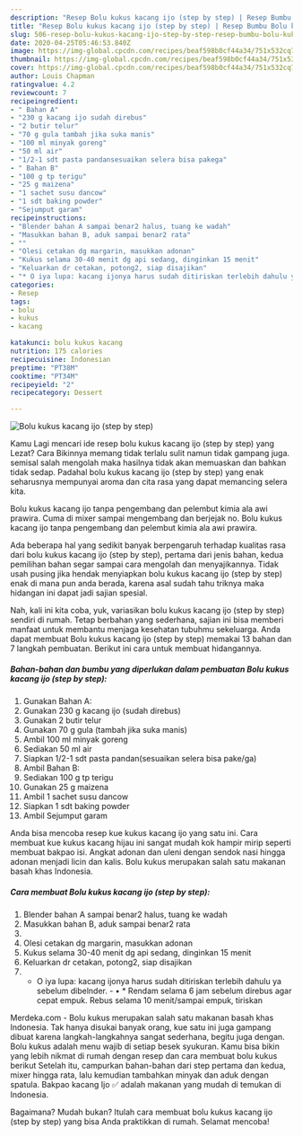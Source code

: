 ```yaml
---
description: "Resep Bolu kukus kacang ijo (step by step) | Resep Bumbu Bolu kukus kacang ijo (step by step) Yang Enak Dan Mudah"
title: "Resep Bolu kukus kacang ijo (step by step) | Resep Bumbu Bolu kukus kacang ijo (step by step) Yang Enak Dan Mudah"
slug: 506-resep-bolu-kukus-kacang-ijo-step-by-step-resep-bumbu-bolu-kukus-kacang-ijo-step-by-step-yang-enak-dan-mudah
date: 2020-04-25T05:46:53.840Z
image: https://img-global.cpcdn.com/recipes/beaf598b0cf44a34/751x532cq70/bolu-kukus-kacang-ijo-step-by-step-foto-resep-utama.jpg
thumbnail: https://img-global.cpcdn.com/recipes/beaf598b0cf44a34/751x532cq70/bolu-kukus-kacang-ijo-step-by-step-foto-resep-utama.jpg
cover: https://img-global.cpcdn.com/recipes/beaf598b0cf44a34/751x532cq70/bolu-kukus-kacang-ijo-step-by-step-foto-resep-utama.jpg
author: Louis Chapman
ratingvalue: 4.2
reviewcount: 7
recipeingredient:
- " Bahan A"
- "230 g kacang ijo sudah direbus"
- "2 butir telur"
- "70 g gula tambah jika suka manis"
- "100 ml minyak goreng"
- "50 ml air"
- "1/2-1 sdt pasta pandansesuaikan selera bisa pakega"
- " Bahan B"
- "100 g tp terigu"
- "25 g maizena"
- "1 sachet susu dancow"
- "1 sdt baking powder"
- "Sejumput garam"
recipeinstructions:
- "Blender bahan A sampai benar2 halus, tuang ke wadah"
- "Masukkan bahan B, aduk sampai benar2 rata"
- ""
- "Olesi cetakan dg margarin, masukkan adonan"
- "Kukus selama 30-40 menit dg api sedang, dinginkan 15 menit"
- "Keluarkan dr cetakan, potong2, siap disajikan"
- "* O iya lupa: kacang ijonya harus sudah ditiriskan terlebih dahulu ya sebelum dibelnder. • * Rendam selama 6 jam sebelum direbus agar cepat empuk. Rebus selama 10 menit/sampai empuk, tiriskan"
categories:
- Resep
tags:
- bolu
- kukus
- kacang

katakunci: bolu kukus kacang 
nutrition: 175 calories
recipecuisine: Indonesian
preptime: "PT38M"
cooktime: "PT34M"
recipeyield: "2"
recipecategory: Dessert

---
```



![Bolu kukus kacang ijo (step by step)](https://img-global.cpcdn.com/recipes/beaf598b0cf44a34/751x532cq70/bolu-kukus-kacang-ijo-step-by-step-foto-resep-utama.jpg)

Kamu Lagi mencari ide resep bolu kukus kacang ijo (step by step) yang Lezat? Cara Bikinnya memang tidak terlalu sulit namun tidak gampang juga. semisal salah mengolah maka hasilnya tidak akan memuaskan dan bahkan tidak sedap. Padahal bolu kukus kacang ijo (step by step) yang enak seharusnya mempunyai aroma dan cita rasa yang dapat memancing selera kita.

Bolu kukus kacang ijo tanpa pengembang dan pelembut kimia ala awi prawira. Cuma di mixer sampai mengembang dan berjejak no. Bolu kukus kacang ijo tanpa pengembang dan pelembut kimia ala awi prawira.

Ada beberapa hal yang sedikit banyak berpengaruh terhadap kualitas rasa dari bolu kukus kacang ijo (step by step), pertama dari jenis bahan, kedua pemilihan bahan segar sampai cara mengolah dan menyajikannya. Tidak usah pusing jika hendak menyiapkan bolu kukus kacang ijo (step by step) enak di mana pun anda berada, karena asal sudah tahu triknya maka hidangan ini dapat jadi sajian spesial.


Nah, kali ini kita coba, yuk, variasikan bolu kukus kacang ijo (step by step) sendiri di rumah. Tetap berbahan yang sederhana, sajian ini bisa memberi manfaat untuk membantu menjaga kesehatan tubuhmu sekeluarga. Anda dapat membuat Bolu kukus kacang ijo (step by step) memakai 13 bahan dan 7 langkah pembuatan. Berikut ini cara untuk membuat hidangannya.

<!--inarticleads1-->

##### Bahan-bahan dan bumbu yang diperlukan dalam pembuatan Bolu kukus kacang ijo (step by step):

1. Gunakan  Bahan A:
1. Gunakan 230 g kacang ijo (sudah direbus)
1. Gunakan 2 butir telur
1. Gunakan 70 g gula (tambah jika suka manis)
1. Ambil 100 ml minyak goreng
1. Sediakan 50 ml air
1. Siapkan 1/2-1 sdt pasta pandan(sesuaikan selera bisa pake/ga)
1. Ambil  Bahan B:
1. Sediakan 100 g tp terigu
1. Gunakan 25 g maizena
1. Ambil 1 sachet susu dancow
1. Siapkan 1 sdt baking powder
1. Ambil Sejumput garam


Anda bisa mencoba resep kue kukus kacang ijo yang satu ini. Cara membuat kue kukus kacang hijau ini sangat mudah kok hampir mirip seperti membuat bakpao isi. Angkat adonan dan uleni dengan sendok nasi hingga adonan menjadi licin dan kalis. Bolu kukus merupakan salah satu makanan basah khas Indonesia. 

<!--inarticleads2-->

##### Cara membuat Bolu kukus kacang ijo (step by step):

1. Blender bahan A sampai benar2 halus, tuang ke wadah
1. Masukkan bahan B, aduk sampai benar2 rata
1. 
1. Olesi cetakan dg margarin, masukkan adonan
1. Kukus selama 30-40 menit dg api sedang, dinginkan 15 menit
1. Keluarkan dr cetakan, potong2, siap disajikan
1. * O iya lupa: kacang ijonya harus sudah ditiriskan terlebih dahulu ya sebelum dibelnder. - • * Rendam selama 6 jam sebelum direbus agar cepat empuk. Rebus selama 10 menit/sampai empuk, tiriskan


Merdeka.com - Bolu kukus merupakan salah satu makanan basah khas Indonesia. Tak hanya disukai banyak orang, kue satu ini juga gampang dibuat karena langkah-langkahnya sangat sederhana, begitu juga dengan. Bolu kukus adalah menu wajib di setiap besek syukuran. Kamu bisa bikin yang lebih nikmat di rumah dengan resep dan cara membuat bolu kukus berikut Setelah itu, campurkan bahan-bahan dari step pertama dan kedua, mixer hingga rata, lalu kemudian tambahkan minyak dan aduk dengan spatula. Bakpao kacang Ijo ✅ adalah makanan yang mudah di temukan di Indonesia. 

Bagaimana? Mudah bukan? Itulah cara membuat bolu kukus kacang ijo (step by step) yang bisa Anda praktikkan di rumah. Selamat mencoba!
